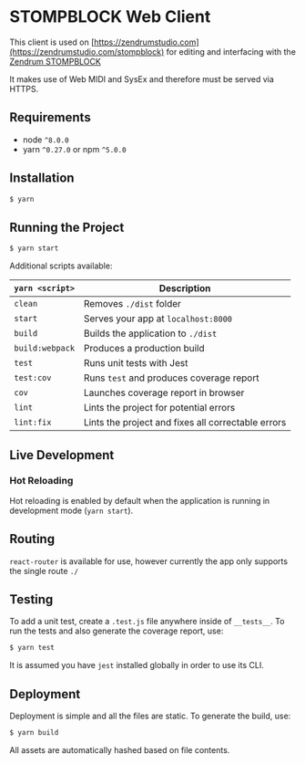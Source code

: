 # STOMPBLOCK Web Client

This client is used on [https://zendrumstudio.com](https://zendrumstudio.com/stompblock) for editing and interfacing with the [Zendrum STOMPBLOCK](http://zendrum.com)

It makes use of Web MIDI and SysEx and therefore must be served via HTTPS.

## Requirements
* node `^8.0.0`
* yarn `^0.27.0` or npm `^5.0.0`

## Installation

```bash
$ yarn
```

## Running the Project

```bash
$ yarn start
```

Additional scripts available:

|`yarn <script>` |Description|
|----------------|-----------|
|`clean`         | Removes `./dist` folder
|`start`         |Serves your app at `localhost:8000`|
|`build`         |Builds the application to `./dist`|
|`build:webpack` |Produces a production build|
|`test`          |Runs unit tests with Jest
|`test:cov`      |Runs `test` and produces coverage report |
|`cov`           |Launches coverage report in browser |
|`lint`          |Lints the project for potential errors|
|`lint:fix`      |Lints the project and fixes all correctable errors

## Live Development

### Hot Reloading

Hot reloading is enabled by default when the application is running in development mode (`yarn start`).

## Routing
`react-router` is available for use, however currently the app only supports the
single route `./`

## Testing
To add a unit test, create a `.test.js` file anywhere inside of `__tests__`.
To run the tests and also generate the coverage report, use:

```bash
$ yarn test
```

It is assumed you have `jest` installed globally in order to use its CLI.

## Deployment

Deployment is simple and all the files are static.  To generate the build, use:

```bash
$ yarn build
```

All assets are automatically hashed based on file contents.
